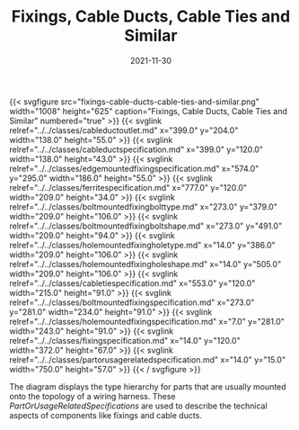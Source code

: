 ﻿---
title: Fixings, Cable Ducts, Cable Ties and Similar
toc: false
type: specs
layout: diagram
date: "2021-11-30"
draft: false
specification: VEC
version: 2.0.0-rc1
documentType: "Recommendation"
elementType: Diagram
classes:
  - CableDuctOutlet
  - CableDuctSpecification
  - EdgeMountedFixingSpecification
  - FerriteSpecification
  - BoltMountedFixingBoltType
  - BoltMountedFixingBoltShape
  - HoleMountedFixingHoleType
  - HoleMountedFixingHoleShape
  - CableTieSpecification
  - BoltMountedFixingSpecification
  - HoleMountedFixingSpecification
  - FixingSpecification
  - PartOrUsageRelatedSpecification
menu:
  VEC-2.0.0-rc1:    
    parent: component-characteristics
    identifier: component-characteristics/fixings-cable-ducts-cable-ties-and-similar
    weight: 1005013 

# Prev/next pager order (if `docs_section_pager` enabled in `params.toml`)
weight: 1005013
---
{{< svgfigure src="fixings-cable-ducts-cable-ties-and-similar.png" width="1008" height="625" caption="Fixings, Cable Ducts, Cable Ties and Similar" numbered="true" >}}
  {{< svglink relref="../../classes/cableductoutlet.md" x="399.0" y="204.0" width="138.0" height="55.0" >}}
  {{< svglink relref="../../classes/cableductspecification.md" x="399.0" y="120.0" width="138.0" height="43.0" >}}
  {{< svglink relref="../../classes/edgemountedfixingspecification.md" x="574.0" y="295.0" width="186.0" height="55.0" >}}
  {{< svglink relref="../../classes/ferritespecification.md" x="777.0" y="120.0" width="209.0" height="34.0" >}}
  {{< svglink relref="../../classes/boltmountedfixingbolttype.md" x="273.0" y="379.0" width="209.0" height="106.0" >}}
  {{< svglink relref="../../classes/boltmountedfixingboltshape.md" x="273.0" y="491.0" width="209.0" height="94.0" >}}
  {{< svglink relref="../../classes/holemountedfixingholetype.md" x="14.0" y="386.0" width="209.0" height="106.0" >}}
  {{< svglink relref="../../classes/holemountedfixingholeshape.md" x="14.0" y="505.0" width="209.0" height="106.0" >}}
  {{< svglink relref="../../classes/cabletiespecification.md" x="553.0" y="120.0" width="215.0" height="91.0" >}}
  {{< svglink relref="../../classes/boltmountedfixingspecification.md" x="273.0" y="281.0" width="234.0" height="91.0" >}}
  {{< svglink relref="../../classes/holemountedfixingspecification.md" x="7.0" y="281.0" width="243.0" height="91.0" >}}
  {{< svglink relref="../../classes/fixingspecification.md" x="14.0" y="120.0" width="372.0" height="67.0" >}}
  {{< svglink relref="../../classes/partorusagerelatedspecification.md" x="14.0" y="15.0" width="750.0" height="57.0" >}}
{{< / svgfigure >}}
<p> The diagram displays the type hierarchy for parts that are usually mounted onto the topology of a wiring harness. These <i>PartOrUsageRelatedSpecifications</i> are used to describe the technical aspects of components like fixings and cable ducts.      </p>